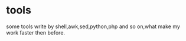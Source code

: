 # tools
some tools write by shell,awk,sed,python,php and so on,what make my work faster then before.
